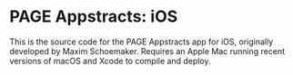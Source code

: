 # PAGE Appstracts: iOS
This is the source code for the PAGE Appstracts app for iOS, originally developed by Maxim Schoemaker. Requires an Apple Mac running recent versions of macOS and Xcode to compile and deploy.
